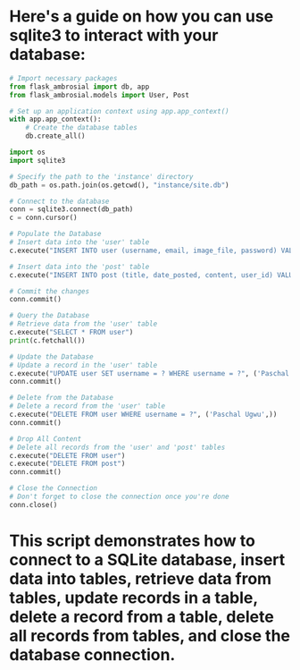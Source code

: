 # Here's a guide on how you can use sqlite3 to interact with your database:

```python
# Import necessary packages
from flask_ambrosial import db, app
from flask_ambrosial.models import User, Post

# Set up an application context using app.app_context()
with app.app_context():
    # Create the database tables
    db.create_all()

import os
import sqlite3

# Specify the path to the 'instance' directory
db_path = os.path.join(os.getcwd(), "instance/site.db")

# Connect to the database
conn = sqlite3.connect(db_path)
c = conn.cursor()

# Populate the Database
# Insert data into the 'user' table
c.execute("INSERT INTO user (username, email, image_file, password) VALUES (?, ?, ?, ?)", ('Ugwu Paschal', 'ugwu@example.com', 'default.jpg', 'password123'))

# Insert data into the 'post' table
c.execute("INSERT INTO post (title, date_posted, content, user_id) VALUES (?, ?, ?, ?)", ('How to prepare Jollof Rice.', '2022-04-18', 'Jollof rice, a beloved West African dish...', 1))

# Commit the changes
conn.commit()

# Query the Database
# Retrieve data from the 'user' table
c.execute("SELECT * FROM user")
print(c.fetchall())

# Update the Database
# Update a record in the 'user' table
c.execute("UPDATE user SET username = ? WHERE username = ?", ('Paschal Ugwu', 'Ugwu Paschal'))
conn.commit()

# Delete from the Database
# Delete a record from the 'user' table
c.execute("DELETE FROM user WHERE username = ?", ('Paschal Ugwu',))
conn.commit()

# Drop All Content
# Delete all records from the 'user' and 'post' tables
c.execute("DELETE FROM user")
c.execute("DELETE FROM post")
conn.commit()

# Close the Connection
# Don't forget to close the connection once you're done
conn.close()
```

# This script demonstrates how to connect to a SQLite database, insert data into tables, retrieve data from tables, update records in a table, delete a record from a table, delete all records from tables, and close the database connection.
